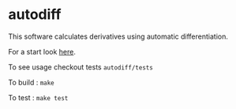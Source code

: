 # autodiff 

This software calculates derivatives using automatic differentiation.

For a start look [here](https://en.wikipedia.org/wiki/Automatic_differentiation).

To see usage checkout tests `autodiff/tests`

To build :
`make`

To test :
`make test`

